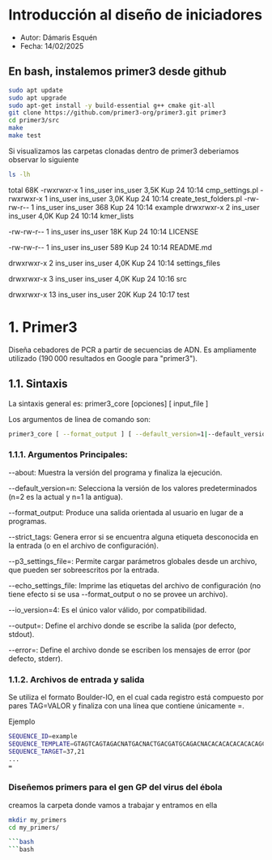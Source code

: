 # Introducción al diseño de iniciadores
- Autor: Dámaris Esquén
- Fecha: 14/02/2025
  

## En bash, instalemos primer3 desde github
```bash
sudo apt update
sudo apt upgrade
sudo apt-get install -y build-essential g++ cmake git-all
git clone https://github.com/primer3-org/primer3.git primer3
cd primer3/src
make
make test
```
Si visualizamos las carpetas clonadas dentro de primer3 deberiamos observar lo siguiente
```bash
ls -lh
```
total 68K
-rwxrwxr-x  1 ins_user ins_user 3,5K Kup  24 10:14 cmp_settings.pl
-rwxrwxr-x  1 ins_user ins_user 3,0K Kup  24 10:14 create_test_folders.pl
-rw-rw-r--  1 ins_user ins_user  368 Kup  24 10:14 example
drwxrwxr-x  2 ins_user ins_user 4,0K Kup  24 10:14 kmer_lists

-rw-rw-r--  1 ins_user ins_user  18K Kup  24 10:14 LICENSE

-rw-rw-r--  1 ins_user ins_user  589 Kup  24 10:14 README.md

drwxrwxr-x  2 ins_user ins_user 4,0K Kup  24 10:14 settings_files

drwxrwxr-x  3 ins_user ins_user 4,0K Kup  24 10:16 src

drwxrwxr-x 13 ins_user ins_user  20K Kup  24 10:17 test




# 1. Primer3
Diseña cebadores de PCR a partir de secuencias de ADN. Es ampliamente utilizado (190 000 resultados en Google para "primer3").

## 1.1. Sintaxis
La sintaxis general es:
primer3_core [opciones] [ input_file ]

Los argumentos de linea de comando son:
```bash
primer3_core [ --format_output ] [ --default_version=1|--default_version=2 ] [ --io_version=4 ] [ --p3_settings_file=<file_path> ] [ --echo_settings_file ] [ --strict_tags ] [ --output=<file_path> ] [ --error=<file_path> ] [ input_file ]
```

### 1.1.1. Argumentos Principales:

--about: Muestra la versión del programa y finaliza la ejecución.

--default_version=n: Selecciona la versión de los valores predeterminados (n=2 es la actual y n=1 la antigua).

--format_output: Produce una salida orientada al usuario en lugar de a programas.

--strict_tags: Genera error si se encuentra alguna etiqueta desconocida en la entrada (o en el archivo de configuración).

--p3_settings_file=<archivo>: Permite cargar parámetros globales desde un archivo, que pueden ser sobreescritos por la entrada.

--echo_settings_file: Imprime las etiquetas del archivo de configuración (no tiene efecto si se usa --format_output o no se provee un archivo).

--io_version=4: Es el único valor válido, por compatibilidad.

--output=<archivo>: Define el archivo donde se escribe la salida (por defecto, stdout).

--error=<archivo>: Define el archivo donde se escriben los mensajes de error (por defecto, stderr).


### 1.1.2. Archivos de entrada y salida
Se utiliza el formato Boulder-IO, en el cual cada registro está compuesto por pares TAG=VALOR y finaliza con una línea que contiene únicamente =.

Ejemplo
```bash
SEQUENCE_ID=example
SEQUENCE_TEMPLATE=GTAGTCAGTAGACNATGACNACTGACGATGCAGACNACACACACACACACAGCACACAGGTATTAGTGGGCCATTCGATCCCGACCCAAATCGATAGCTACGATGACG
SEQUENCE_TARGET=37,21
...
=
```

### Diseñemos primers para el gen GP del virus del ébola
creamos la carpeta donde vamos a trabajar y entramos en ella
```bash
mkdir my_primers
cd my_primers/
```



```bash
```bash
```bash

























